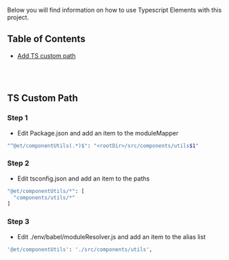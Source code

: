 Below you will find information on how to use Typescript Elements with this project.<br>

## Table of Contents

- [Add TS custom path](#ts-custom-path)
<br>
<br>

## TS Custom Path

### Step 1
- Edit Package.json and add an item to the moduleMapper
```sh
"^@et/componentUtils(.*)$": "<rootDir>/src/components/utils$1"
```

### Step 2
- Edit tsconfig.json and add an item to the paths
```sh
"@et/componentUtils/*": [
  "components/utils/*"
]
```

### Step 3
- Edit ./env/babel/moduleResolver.js and add an item to the alias list
```sh
'@et/componentUtils': './src/components/utils',
```
